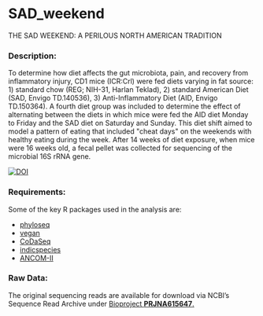 # SAD_weekend
THE SAD WEEKEND: A PERILOUS NORTH AMERICAN TRADITION
<h3>Description:</h3>
<p>To determine how diet affects the gut microbiota, pain, and recovery from inflammatory injury, CD1 mice (ICR:Crl) were fed diets varying in fat source: 1) standard chow (REG; NIH-31, Harlan Teklad), 2) standard American Diet (SAD, Envigo TD.140536), 3) Anti-Inflammatory Diet (AID, Envigo TD.150364). A fourth diet group was included to determine the effect of alternating between the diets in which mice were fed the AID diet Monday to Friday and the SAD diet on Saturday and Sunday. This diet shift aimed to model a pattern of eating that included "cheat days" on the weekends with healthy eating during the week. After 14 weeks of diet exposure, when mice were 16 weeks old, a fecal pellet was collected for sequencing of the microbial 16S rRNA gene.</p>

<a href="https://doi.org/10.5281/zenodo.4021079"><img src="https://zenodo.org/badge/DOI/10.5281/zenodo.4021079.svg" alt="DOI"></a>

<h3>Requirements:</h3>
<p>Some of the key R packages used in the analysis are:</p>
<ul>
<li><a href="https://joey711.github.io/phyloseq/" rel="nofollow">phyloseq</a></li>
<li><a href="https://cran.r-project.org/package=vegan" rel="nofollow">vegan</a></li>
<li><a href="https://github.com/ggloor/CoDaSeq">CoDaSeq</a></li>
<li><a href="https://vegmod.ctfc.cat/software/indicspecies/">indicspecies</a></li>
<li><a href="~/Box/ANCOM-master/scripts/ancom_v2.1.R">ANCOM-II</a></li>
</ul>
<h3>Raw Data:</h3>
<p><span>The original sequencing reads are available for download via NCBI&rsquo;s Sequence Read Archive under&nbsp;<a href="https://www.ncbi.nlm.nih.gov/sra/PRJNA615647" rel="nofollow">Bioproject&nbsp;<strong _ngcontent-atv-c11="" class="left">PRJNA615647</strong>.</a></span></p>
